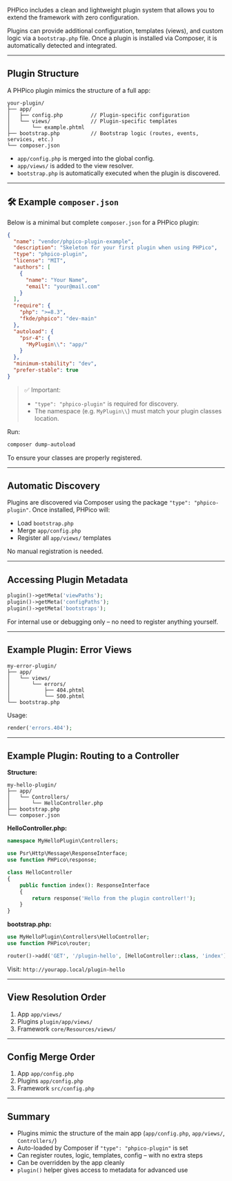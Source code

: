 PHPico includes a clean and lightweight plugin system that allows you to extend the framework with zero configuration.

Plugins can provide additional configuration, templates (views), and custom logic via a `bootstrap.php` file. Once a plugin is installed via Composer, it is automatically detected and integrated.

---

## Plugin Structure

A PHPico plugin mimics the structure of a full app:

```
your-plugin/
├── app/
│   ├── config.php         // Plugin-specific configuration
│   └── views/             // Plugin-specific templates
│       └── example.phtml
├── bootstrap.php          // Bootstrap logic (routes, events, services, etc.)
└── composer.json
```

- `app/config.php` is merged into the global config.
- `app/views/` is added to the view resolver.
- `bootstrap.php` is automatically executed when the plugin is discovered.

---

## 🛠 Example `composer.json`

Below is a minimal but complete `composer.json` for a PHPico plugin:

```json
{
  "name": "vendor/phpico-plugin-example",
  "description": "Skeleton for your first plugin when using PHPico",
  "type": "phpico-plugin",
  "license": "MIT",
  "authors": [
    {
      "name": "Your Name",
      "email": "your@mail.com"
    }
  ],
  "require": {
    "php": ">=8.3",
    "fkde/phpico": "dev-main"
  },
  "autoload": {
    "psr-4": {
      "MyPlugin\\": "app/"
    }
  },
  "minimum-stability": "dev",
  "prefer-stable": true
}
```

> ✅ Important:
> - `"type": "phpico-plugin"` is required for discovery.
> - The namespace (e.g. `MyPlugin\\`) must match your plugin classes location.

Run:

```bash
composer dump-autoload
```

To ensure your classes are properly registered.

---

## Automatic Discovery

Plugins are discovered via Composer using the package `"type": "phpico-plugin"`. Once installed, PHPico will:

- Load `bootstrap.php`
- Merge `app/config.php`
- Register all `app/views/` templates

No manual registration is needed.

---

## Accessing Plugin Metadata

```php
plugin()->getMeta('viewPaths');
plugin()->getMeta('configPaths');
plugin()->getMeta('bootstraps');
```

For internal use or debugging only – no need to register anything yourself.

---

## Example Plugin: Error Views

```plaintext
my-error-plugin/
├── app/
│   └── views/
│       └── errors/
│           ├── 404.phtml
│           └── 500.phtml
└── bootstrap.php
```

Usage:

```php
render('errors.404');
```

---

## Example Plugin: Routing to a Controller

**Structure:**

```
my-hello-plugin/
├── app/
│   └── Controllers/
│       └── HelloController.php
├── bootstrap.php
└── composer.json
```

**HelloController.php:**

```php
namespace MyHelloPlugin\Controllers;

use Psr\Http\Message\ResponseInterface;
use function PHPico\response;

class HelloController
{
    public function index(): ResponseInterface
    {
        return response('Hello from the plugin controller!');
    }
}
```

**bootstrap.php:**

```php
use MyHelloPlugin\Controllers\HelloController;
use function PHPico\router;

router()->add('GET', '/plugin-hello', [HelloController::class, 'index']);
```

Visit: `http://yourapp.local/plugin-hello`

---

## View Resolution Order

1. App `app/views/`
2. Plugins `plugin/app/views/`
3. Framework `core/Resources/views/`

---

## Config Merge Order

1. App `app/config.php`
2. Plugins `app/config.php`
3. Framework `src/config.php`

---

## Summary

- Plugins mimic the structure of the main app (`app/config.php`, `app/views/`, `Controllers/`)
- Auto-loaded by Composer if `"type": "phpico-plugin"` is set
- Can register routes, logic, templates, config – with no extra steps
- Can be overridden by the app cleanly
- `plugin()` helper gives access to metadata for advanced use